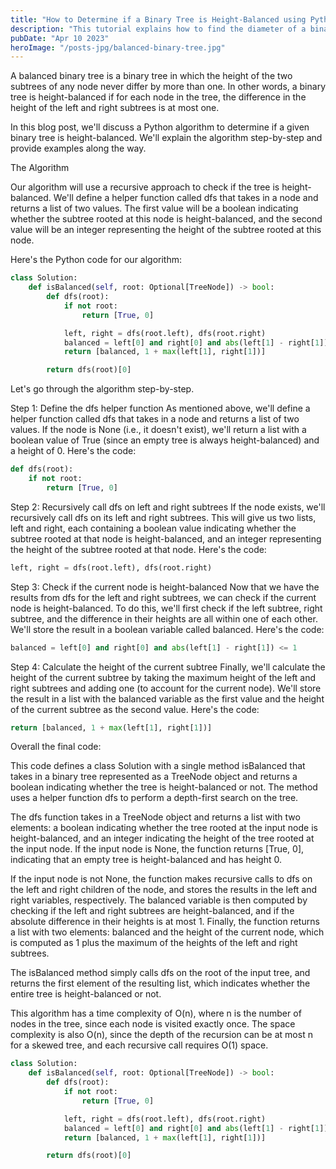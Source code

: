 ```yaml
---
title: "How to Determine if a Binary Tree is Height-Balanced using Python"
description: "This tutorial explains how to find the diameter of a binary tree using depth-first search (DFS) algorithm in Python. It includes a step-by-step example to illustrate the process of traversing the tree and calculating the diameter."
pubDate: "Apr 10 2023"
heroImage: "/posts-jpg/balanced-binary-tree.jpg"
---
```


A balanced binary tree is a binary tree in which the height of the two subtrees of any node never differ by more than one. In other words, a binary tree is height-balanced if for each node in the tree, the difference in the height of the left and right subtrees is at most one.

In this blog post, we'll discuss a Python algorithm to determine if a given binary tree is height-balanced. We'll explain the algorithm step-by-step and provide examples along the way.

The Algorithm

Our algorithm will use a recursive approach to check if the tree is height-balanced. We'll define a helper function called dfs that takes in a node and returns a list of two values. The first value will be a boolean indicating whether the subtree rooted at this node is height-balanced, and the second value will be an integer representing the height of the subtree rooted at this node.

Here's the Python code for our algorithm:
```python
class Solution:
    def isBalanced(self, root: Optional[TreeNode]) -> bool:
        def dfs(root):
            if not root:
                return [True, 0]

            left, right = dfs(root.left), dfs(root.right)
            balanced = left[0] and right[0] and abs(left[1] - right[1]) <= 1
            return [balanced, 1 + max(left[1], right[1])]

        return dfs(root)[0]
```
Let's go through the algorithm step-by-step.

Step 1: Define the dfs helper function
As mentioned above, we'll define a helper function called dfs that takes in a node and returns a list of two values. If the node is None (i.e., it doesn't exist), we'll return a list with a boolean value of True (since an empty tree is always height-balanced) and a height of 0. Here's the code:

```python
def dfs(root):
    if not root:
        return [True, 0]

```


Step 2: Recursively call dfs on left and right subtrees
If the node exists, we'll recursively call dfs on its left and right subtrees. This will give us two lists, left and right, each containing a boolean value indicating whether the subtree rooted at that node is height-balanced, and an integer representing the height of the subtree rooted at that node. Here's the code:

```python
left, right = dfs(root.left), dfs(root.right)
```
Step 3: Check if the current node is height-balanced
Now that we have the results from dfs for the left and right subtrees, we can check if the current node is height-balanced. To do this, we'll first check if the left subtree, right subtree, and the difference in their heights are all within one of each other. We'll store the result in a boolean variable called balanced. Here's the code:

```python
balanced = left[0] and right[0] and abs(left[1] - right[1]) <= 1
```

Step 4: Calculate the height of the current subtree
Finally, we'll calculate the height of the current subtree by taking the maximum height of the left and right subtrees and adding one (to account for the current node). We'll store the result in a list with the balanced variable as the first value and the height of the current subtree as the second value. Here's the code:


```python
return [balanced, 1 + max(left[1], right[1])]
```
Overall the final code:

This code defines a class Solution with a single method isBalanced that takes in a binary tree represented as a TreeNode object and returns a boolean indicating whether the tree is height-balanced or not. The method uses a helper function dfs to perform a depth-first search on the tree.

The dfs function takes in a TreeNode object and returns a list with two elements: a boolean indicating whether the tree rooted at the input node is height-balanced, and an integer indicating the height of the tree rooted at the input node. If the input node is None, the function returns [True, 0], indicating that an empty tree is height-balanced and has height 0.

If the input node is not None, the function makes recursive calls to dfs on the left and right children of the node, and stores the results in the left and right variables, respectively. The balanced variable is then computed by checking if the left and right subtrees are height-balanced, and if the absolute difference in their heights is at most 1. Finally, the function returns a list with two elements: balanced and the height of the current node, which is computed as 1 plus the maximum of the heights of the left and right subtrees.

The isBalanced method simply calls dfs on the root of the input tree, and returns the first element of the resulting list, which indicates whether the entire tree is height-balanced or not.

This algorithm has a time complexity of O(n), where n is the number of nodes in the tree, since each node is visited exactly once. The space complexity is also O(n), since the depth of the recursion can be at most n for a skewed tree, and each recursive call requires O(1) space.

```py
class Solution:
    def isBalanced(self, root: Optional[TreeNode]) -> bool:
        def dfs(root):
            if not root:
                return [True, 0]

            left, right = dfs(root.left), dfs(root.right)
            balanced = left[0] and right[0] and abs(left[1] - right[1]) <= 1
            return [balanced, 1 + max(left[1], right[1])]

        return dfs(root)[0]
```
